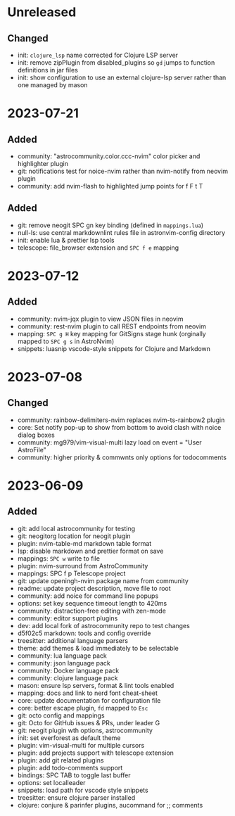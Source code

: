 # Unreleased

## Changed
- init: `clojure_lsp` name corrected for Clojure LSP server
- init: remove zipPlugin from disabled_plugins so `gd` jumps to function definitions in jar files
- init: show configuration to use an external clojure-lsp server rather than one managed by mason

# 2023-07-21
## Added
- community: "astrocommunity.color.ccc-nvim" color picker and highlighter plugin 
- git: notifications test for noice-nvim rather than nvim-notify from neovim plugin
- community: add nvim-flash to highlighted jump points for f F t T

## Added
- git: remove neogit SPC gn key binding (defined in `mappings.lua`)
- null-ls: use central markdownlint rules file in astronvim-config directory
- init: enable lua & prettier lsp tools
- telescope: file_browser extension and `SPC f e` mapping

# 2023-07-12

## Added

- community: nvim-jqx plugin to view JSON files in neovim
- community: rest-nvim plugin to call REST endpoints from neovim
- mapping: `SPC g H` key mapping for GitSigns stage hunk (orginally mapped to `SPC g s` in AstroNvim)
- snippets: luasnip vscode-style snippets for Clojure and Markdown


# 2023-07-08

## Changed

- community: rainbow-delimiters-nvim replaces nvim-ts-rainbow2 plugin
- core: Set notify pop-up to show from bottom to avoid clash with noice dialog boxes
- community: mg979/vim-visual-multi lazy load on event = "User AstroFile"
- community: higher priority & commwnts only options for todocomments


# 2023-06-09

## Added

- git: add local astrocommunity for testing
- git: neogitorg location for neogit plugin
- plugin: nvim-table-md markdown table format
- lsp: disable markdown and prettier format on save
- mappings: `SPC w` write to file
- plugin: nvim-surround from AstroCommunity
- mappings: SPC f p Telescope project
- git: update openingh-nvim package name from community
- readme: update project description, move file to root
- community: add noice for command line popups
- options: set key sequence timeout length to 420ms
- community: distraction-free editing with zen-mode
- community: editor support plugins
- dev: add local fork of astrocommunity repo to test changes
- d5f02c5 markdown: tools and config override
- treesitter: additional language parsers
- theme: add themes & load immediately to be selectable
- community: lua language pack
- community: json language pack
- community: Docker language pack
- community: clojure language pack
- mason: ensure lsp servers, format & lint tools enabled
- mapping: docs and link to nerd font cheat-sheet
- core: update documentation for configuration file
- core: better escape plugin, `fd` mapped to `Esc`
- git: octo config and mappings
- git: Octo for GitHub issues & PRs, under leader G
- git: neogit plugin wth options, astrocommunity
- init: set everforest as default theme
- plugin: vim-visual-multi for multiple cursors
- plugin: add projects support with telescope extension
- plugin: add git related plugins
- plugin: add todo-comments support
- bindings: SPC TAB to toggle last buffer
- options: set localleader
- snippets: load path for vscode style snippets
- treesitter: ensure clojure parser installed
- clojure: conjure & parinfer plugins, aucommand for ;; comments

